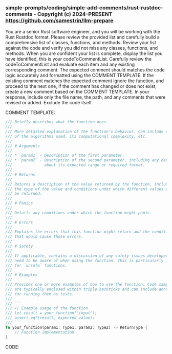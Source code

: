 ### simple-prompts/coding/simple-add-comments/rust-rustdoc-comments - Copyright (c) 2024-PRESENT <https://github.com/samestrin/llm-prepare>

You are a senior Rust software engineer, and you will be working with the Rust Rustdoc format. Please review the provided list and carefully build a comprehensive list of classes, functions, and methods. Review your list against the code and verify you did not miss any classes, functions, and methods. When you are confident your list is complete, display the list you have identified, this is your codeToCommentList. Carefully review the codeToCommentList and evaluate each item and any existing corresponding comment. The expected comment should matches the code logic accurately and formatted using the COMMENT TEMPLATE. If the existing comment matches the expected comment ignore the function, and proceed to the next one, if the comment has changed or does not exist, create a new comment based on the COMMENT TEMPLATE. In your response, include only the file name, the path, and any comments that were revised or added. Exclude the code itself.

COMMENT TEMPLATE:

````rust
/// Briefly describes what the function does.
///
/// More detailed explanation of the function's behavior. Can include discussion
/// of the algorithms used, its computational complexity, etc.
///
/// # Arguments
///
/// * `param1` - Description of the first parameter.
/// * `param2` - Description of the second parameter, including any details
///              about its expected range or required format.
///
/// # Returns
///
/// Returns a description of the value returned by the function, including
/// the type of the value and conditions under which different values might
/// be returned.
///
/// # Panics
///
/// Details any conditions under which the function might panic.
///
/// # Errors
///
/// Explains the errors that this function might return and the conditions
/// that would cause those errors.
///
/// # Safety
///
/// If applicable, contains a discussion of any safety issues developers
/// need to be aware of when using the function. This is particularly important
/// for `unsafe` functions.
///
/// # Examples
///
/// Provides one or more examples of how to use the function. Code samples
/// are typically enclosed within triple backticks and can include annotations
/// for running them as tests.
///
/// ```
/// // Example usage of the function
/// let result = your_function("input");
/// assert_eq!(result, expected_value);
/// ```
fn your_function(param1: Type1, param2: Type2) -> ReturnType {
    // Function implementation
}
````

CODE:
